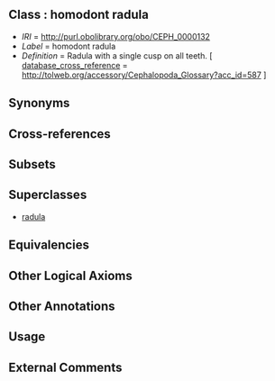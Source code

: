 
## Class : homodont radula

 * *IRI* = http://purl.obolibrary.org/obo/CEPH_0000132
 * *Label* = homodont radula
 * *Definition* = Radula with a single cusp on all teeth. [ [database_cross_reference](../../ef/oboInOwl#hasDbXref.md) = http://tolweb.org/accessory/Cephalopoda_Glossary?acc_id=587 ]

## Synonyms


## Cross-references


## Subsets


## Superclasses

 * [radula](../../UBERON/89/UBERON_0004289.md)

## Equivalencies


## Other Logical Axioms


## Other Annotations


## Usage


## External Comments

